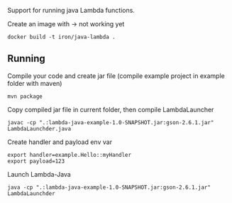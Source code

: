 Support for running java Lambda functions.


Create an image with ->  not working yet

    docker build -t iron/java-lambda .


Running
-------

Compile your code and create jar file (compile example project in example folder with maven)

    mvn package

Copy compiled jar file in current folder, then compile LambdaLauncher

    javac -cp ".:lambda-java-example-1.0-SNAPSHOT.jar:gson-2.6.1.jar" LambdaLaunchder.java

Create handler and payload env var

    export handler=example.Hello::myHandler
    export payload=123

Launch Lambda-Java

    java -cp ".:lambda-java-example-1.0-SNAPSHOT.jar:gson-2.6.1.jar" LambdaLaunchder

